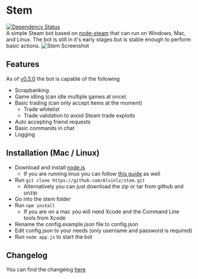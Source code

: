 Stem
====
[![Dependency Status](https://david-dm.org/Alvinlz/stem.png)](https://david-dm.org/Alvinlz/stem)   
A simple Steam bot based on [node-steam](https://github.com/seishun/node-steam) that can run on Windows, Mac, and Linux. The bot is still in it's early stages but is stable enough to perform basic actions.
![Stem Screenshot](https://alvinl.com/cache/stem-github.png)
## Features
As of [v0.5.0](https://github.com/Alvinlz/stem/releases/tag/v0.5.0) the bot is capable of the following
- Scrapbanking
- Game idling (can idle multiple games at once)
- Basic trading (can only accept items at the moment)
  - Trade whitelist
  - Trade validation to avoid Steam trade exploits
- Auto accepting friend requests
- Basic commands in chat
- Logging

## Installation (Mac / Linux)
- Download and install [node.js](http://nodejs.org/)
  - If you are running linux you can follow [this guide](https://github.com/joyent/node/wiki/Installing-Node.js-via-package-manager) as well
- Run `git clone https://github.com/Alvinlz/stem.git`
  - Alternatively you can just download the zip or tar from github and unzip
- Go into the stem folder
- Run `npm install`
  - If you are on a mac you will need Xcode and the Command Line tools from Xcode 
- Rename the config.example.json file to config.json
- Edit config.json to your needs (only username and password is required)
- Run `node app.js` to start the bot

## Changelog
You can find the changelog [here](https://github.com/Alvinlz/stem/releases)
